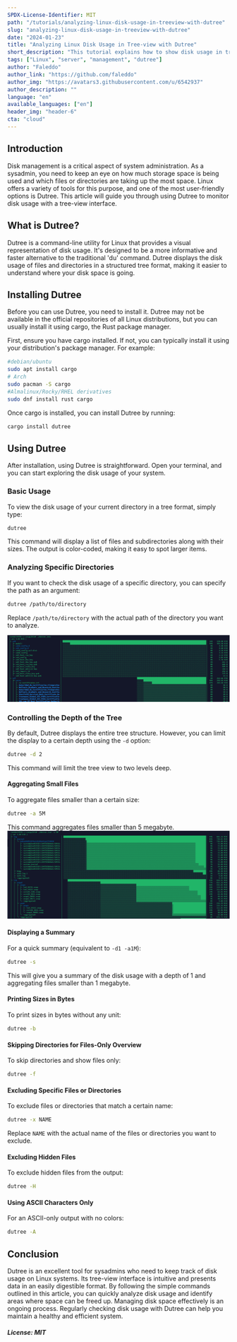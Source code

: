 ```yaml
---
SPDX-License-Identifier: MIT
path: "/tutorials/analyzing-linux-disk-usage-in-treeview-with-dutree"
slug: "analyzing-linux-disk-usage-in-treeview-with-dutree"
date: "2024-01-23"
title: "Analyzing Linux Disk Usage in Tree-view with Dutree"
short_description: "This tutorial explains how to show disk usage in treeview on Linux using dutree."
tags: ["Linux", "server", "management", "dutree"]
author: "Faleddo"
author_link: "https://github.com/faleddo"
author_img: "https://avatars3.githubusercontent.com/u/6542937"
author_description: ""
language: "en"
available_languages: ["en"]
header_img: "header-6"
cta: "cloud"
---
```


## Introduction

Disk management is a critical aspect of system administration. As a sysadmin, you need to keep an eye on how much storage space is being used and which files or directories are taking up the most space. Linux offers a variety of tools for this purpose, and one of the most user-friendly options is Dutree. This article will guide you through using Dutree to monitor disk usage with a tree-view interface.

## What is Dutree?

Dutree is a command-line utility for Linux that provides a visual representation of disk usage. It's designed to be a more informative and faster alternative to the traditional 'du' command. Dutree displays the disk usage of files and directories in a structured tree format, making it easier to understand where your disk space is going.

## Installing Dutree

Before you can use Dutree, you need to install it. Dutree may not be available in the official repositories of all Linux distributions, but you can usually install it using cargo, the Rust package manager.

First, ensure you have cargo installed. If not, you can typically install it using your distribution's package manager. For example:

```bash
#debian/ubuntu
sudo apt install cargo 
# Arch
sudo pacman -S cargo 
#Almalinux/Rocky/RHEL derivatives
sudo dnf install rust cargo 
```

Once cargo is installed, you can install Dutree by running:

```bash
cargo install dutree
```

## Using Dutree

After installation, using Dutree is straightforward. Open your terminal, and you can start exploring the disk usage of your system.

### Basic Usage

To view the disk usage of your current directory in a tree format, simply type:

```bash
dutree
```

This command will display a list of files and subdirectories along with their sizes. The output is color-coded, making it easy to spot larger items.

### Analyzing Specific Directories

If you want to check the disk usage of a specific directory, you can specify the path as an argument:

```bash
dutree /path/to/directory
```

Replace `/path/to/directory` with the actual path of the directory you want to analyze.

![Dutree Custom Directories](images/dutree-01.png)

### Controlling the Depth of the Tree

By default, Dutree displays the entire tree structure. However, you can limit the display to a certain depth using the `-d` option:

```bash
dutree -d 2
```

This command will limit the tree view to two levels deep.

#### Aggregating Small Files

To aggregate files smaller than a certain size:

```bash
dutree -a 5M
```

This command aggregates files smaller than 5 megabyte.
![Dutree Custom Directories](images/dutree-02.png)

#### Displaying a Summary

For a quick summary (equivalent to `-d1 -a1M`):

```bash
dutree -s
```

This will give you a summary of the disk usage with a depth of 1 and aggregating files smaller than 1 megabyte.


#### Printing Sizes in Bytes

To print sizes in bytes without any unit:

```bash
dutree -b
```

#### Skipping Directories for Files-Only Overview

To skip directories and show files only:

```bash
dutree -f
```

#### Excluding Specific Files or Directories

To exclude files or directories that match a certain name:

```bash
dutree -x NAME
```

Replace `NAME` with the actual name of the files or directories you want to exclude.

#### Excluding Hidden Files

To exclude hidden files from the output:

```bash
dutree -H
```

#### Using ASCII Characters Only

For an ASCII-only output with no colors:

```bash
dutree -A
```

## Conclusion

Dutree is an excellent tool for sysadmins who need to keep track of disk usage on Linux systems. Its tree-view interface is intuitive and presents data in an easily digestible format.
By following the simple commands outlined in this article, you can quickly analyze disk usage and identify areas where space can be freed up. Managing disk space effectively is an ongoing process. Regularly checking disk usage with Dutree can help you maintain a healthy and efficient system.


##### License: MIT

<!--
Contributor's Certificate of Origin
By making a contribution to this project, I certify that:
(a) The contribution was created in whole or in part by me and I have
    the right to submit it under the license indicated in the file; or
(b) The contribution is based upon previous work that, to the best of my
    knowledge, is covered under an appropriate license and I have the
    right under that license to submit that work with modifications,
    whether created in whole or in part by me, under the same license
    (unless I am permitted to submit under a different license), as
    indicated in the file; or
(c) The contribution was provided directly to me by some other person
    who certified (a), (b) or (c) and I have not modified it.
(d) I understand and agree that this project and the contribution are
    public and that a record of the contribution (including all personal
    information I submit with it, including my sign-off) is maintained
    indefinitely and may be redistributed consistent with this project
    or the license(s) involved.
Signed-off-by: Faleddo mail@faleddo.com
-->
